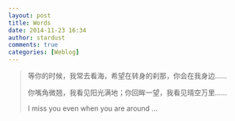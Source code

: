 ```yaml
---
layout: post
title: Words
date: 2014-11-23 16:34
author: stardust
comments: true
categories: [Weblog]
---
```

<blockquote>等你的时候，我常去看海，希望在转身的刹那，你会在我身边……

你嘴角微翘，我看见阳光满地；你回眸一望，我看见晴空万里……

I miss you even when you are around ...</blockquote>
